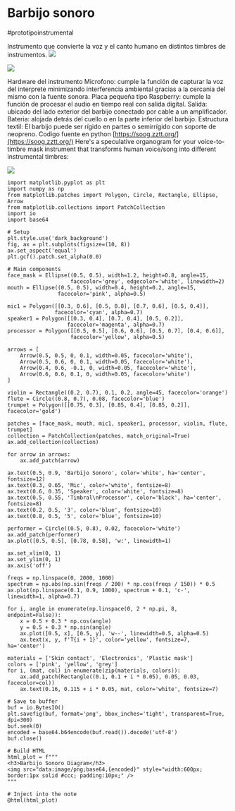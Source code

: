 # Barbijo sonoro
#prototipoinstrumental 


Instrumento que convierte la voz y el canto humano en distintos timbres de instrumentos.
![](https://i.imgur.com/oV8YjkG.png)

![](https://i.imgur.com/ERpQ5cm.png)

Hardware del instrumento
Microfono: cumple la función de capturar la voz del interprete minimizando interferencia ambiental gracias a la cercania del mismo con la fuente sonora.
Placa pequeña tipo Raspberry: cumple la función de procesar el audio en tiempo real con salida digital.
Salida: ubicado del lado exterior del barbijo conectado por cable a un amplificador.
Bateria: alojada detrás del cuello o en la parte inferior del barbijo.
Estructura textil: El barbijo puede ser rígido en partes o semirrígido con soporte de neopreno.
Codigo fuente en python
[https://soog.zztt.org/](https://soog.zztt.org/)
Here's a speculative organogram for your voice-to-timbre mask instrument that transforms human voice/song into different instrumental timbres:

![](https://i.imgur.com/Diu9kDg.png)


```run-python
import matplotlib.pyplot as plt
import numpy as np
from matplotlib.patches import Polygon, Circle, Rectangle, Ellipse, Arrow
from matplotlib.collections import PatchCollection
import io
import base64

# Setup
plt.style.use('dark_background')
fig, ax = plt.subplots(figsize=(10, 8))
ax.set_aspect('equal')
plt.gcf().patch.set_alpha(0.0)

# Main components
face_mask = Ellipse((0.5, 0.5), width=1.2, height=0.8, angle=15,
                    facecolor='grey', edgecolor='white', linewidth=2)
mouth = Ellipse((0.5, 0.5), width=0.4, height=0.2, angle=15,
                facecolor='pink', alpha=0.5)

mic1 = Polygon([[0.3, 0.6], [0.5, 0.8], [0.7, 0.6], [0.5, 0.4]],
               facecolor='cyan', alpha=0.7)
speaker1 = Polygon([[0.3, 0.4], [0.7, 0.4], [0.5, 0.2]],
                   facecolor='magenta', alpha=0.7)
processor = Polygon([[0.5, 0.5], [0.6, 0.6], [0.5, 0.7], [0.4, 0.6]],
                    facecolor='yellow', alpha=0.5)

arrows = [
    Arrow(0.5, 0.5, 0, 0.1, width=0.05, facecolor='white'),
    Arrow(0.5, 0.6, 0, 0.1, width=0.05, facecolor='white'),
    Arrow(0.4, 0.6, -0.1, 0, width=0.05, facecolor='white'),
    Arrow(0.6, 0.6, 0.1, 0, width=0.05, facecolor='white')
]

violin = Rectangle((0.2, 0.7), 0.1, 0.2, angle=45, facecolor='orange')
flute = Circle((0.8, 0.7), 0.08, facecolor='blue')
trumpet = Polygon([[0.75, 0.3], [0.85, 0.4], [0.85, 0.2]], facecolor='gold')

patches = [face_mask, mouth, mic1, speaker1, processor, violin, flute, trumpet]
collection = PatchCollection(patches, match_original=True)
ax.add_collection(collection)

for arrow in arrows:
    ax.add_patch(arrow)

ax.text(0.5, 0.9, 'Barbijo Sonoro', color='white', ha='center', fontsize=12)
ax.text(0.3, 0.65, 'Mic', color='white', fontsize=8)
ax.text(0.6, 0.35, 'Speaker', color='white', fontsize=8)
ax.text(0.5, 0.55, 'Timbral\nProcessor', color='black', ha='center', fontsize=8)
ax.text(0.2, 0.5, '3', color='blue', fontsize=10)
ax.text(0.8, 0.5, '5', color='blue', fontsize=10)

performer = Circle((0.5, 0.8), 0.02, facecolor='white')
ax.add_patch(performer)
ax.plot([0.5, 0.5], [0.78, 0.58], 'w:', linewidth=1)

ax.set_xlim(0, 1)
ax.set_ylim(0, 1)
ax.axis('off')

freqs = np.linspace(0, 2000, 1000)
spectrum = np.abs(np.sin(freqs / 200) * np.cos(freqs / 150)) * 0.5
ax.plot(np.linspace(0.1, 0.9, 1000), spectrum + 0.1, 'c-', linewidth=1, alpha=0.7)

for i, angle in enumerate(np.linspace(0, 2 * np.pi, 8, endpoint=False)):
    x = 0.5 + 0.3 * np.cos(angle)
    y = 0.5 + 0.3 * np.sin(angle)
    ax.plot([0.5, x], [0.5, y], 'w--', linewidth=0.5, alpha=0.5)
    ax.text(x, y, f'T{i + 1}', color='yellow', fontsize=7, ha='center')

materials = ['Skin contact', 'Electronics', 'Plastic mask']
colors = ['pink', 'yellow', 'grey']
for i, (mat, col) in enumerate(zip(materials, colors)):
    ax.add_patch(Rectangle((0.1, 0.1 + i * 0.05), 0.05, 0.03, facecolor=col))
    ax.text(0.16, 0.115 + i * 0.05, mat, color='white', fontsize=7)

# Save to buffer
buf = io.BytesIO()
plt.savefig(buf, format='png', bbox_inches='tight', transparent=True, dpi=300)
buf.seek(0)
encoded = base64.b64encode(buf.read()).decode('utf-8')
buf.close()

# Build HTML
html_plot = f"""
<h3>Barbijo Sonoro Diagram</h3>
<img src="data:image/png;base64,{encoded}" style="width:600px; border:1px solid #ccc; padding:10px;" />
"""

# Inject into the note
@html(html_plot)
```



